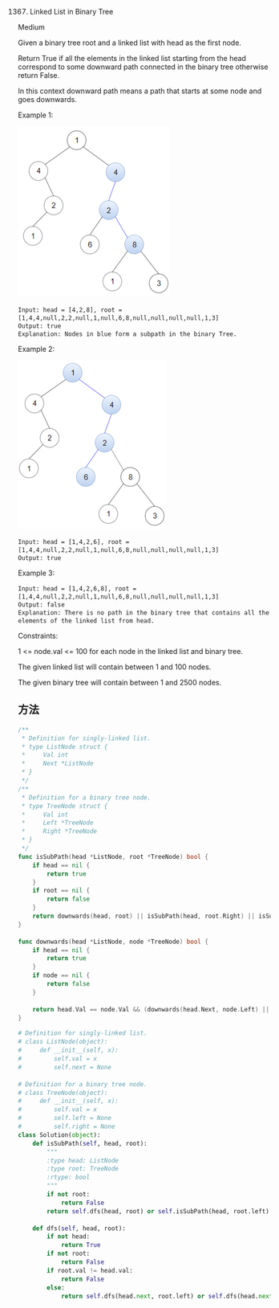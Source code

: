 1367. Linked List in Binary Tree


Medium


Given a binary tree root and a linked list with head as the first node. 

Return True if all the elements in the linked list starting from the head correspond to some downward path connected in the binary tree otherwise return False.

In this context downward path means a path that starts at some node and goes downwards.

 

Example 1:

![1367](1367-1.png)

```
Input: head = [4,2,8], root = [1,4,4,null,2,2,null,1,null,6,8,null,null,null,null,1,3]
Output: true
Explanation: Nodes in blue form a subpath in the binary Tree.  
```

Example 2:

![1367-2](1367-2.png)

```
Input: head = [1,4,2,6], root = [1,4,4,null,2,2,null,1,null,6,8,null,null,null,null,1,3]
Output: true
```

Example 3:

```
Input: head = [1,4,2,6,8], root = [1,4,4,null,2,2,null,1,null,6,8,null,null,null,null,1,3]
Output: false
Explanation: There is no path in the binary tree that contains all the elements of the linked list from head.
```

Constraints:

1 <= node.val <= 100 for each node in the linked list and binary tree.

The given linked list will contain between 1 and 100 nodes.

The given binary tree will contain between 1 and 2500 nodes.


## 方法


```go
/**
 * Definition for singly-linked list.
 * type ListNode struct {
 *     Val int
 *     Next *ListNode
 * }
 */
/**
 * Definition for a binary tree node.
 * type TreeNode struct {
 *     Val int
 *     Left *TreeNode
 *     Right *TreeNode
 * }
 */
func isSubPath(head *ListNode, root *TreeNode) bool {
    if head == nil {
		return true
	}
	if root == nil {
		return false
	}
	return downwards(head, root) || isSubPath(head, root.Right) || isSubPath(head, root.Left)
}

func downwards(head *ListNode, node *TreeNode) bool {
	if head == nil {
		return true
	}
	if node == nil {
		return false
	}

	return head.Val == node.Val && (downwards(head.Next, node.Left) || downwards(head.Next, node.Right))
}

```





```python
# Definition for singly-linked list.
# class ListNode(object):
#     def __init__(self, x):
#         self.val = x
#         self.next = None

# Definition for a binary tree node.
# class TreeNode(object):
#     def __init__(self, x):
#         self.val = x
#         self.left = None
#         self.right = None
class Solution(object):
    def isSubPath(self, head, root):
        """
        :type head: ListNode
        :type root: TreeNode
        :rtype: bool
        """
        if not root:
            return False
        return self.dfs(head, root) or self.isSubPath(head, root.left) or self.isSubPath(head, root.right)
    
    def dfs(self, head, root):
        if not head:
            return True
        if not root:
            return False
        if root.val != head.val:
            return False
        else:
            return self.dfs(head.next, root.left) or self.dfs(head.next, root.right)
```